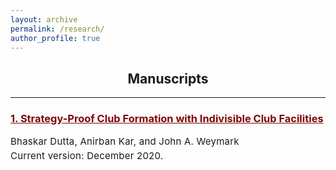 ```yaml
---
layout: archive
permalink: /research/
author_profile: true
---
```

<head>
<!-- Hack fix for anchoring elements and force hover style on links -->
<style>
    p {
      font-color: black;
      text-align: left;
      letter-spacing: 0.015em;
      word-spacing: 0.001em;
      margin-bottom: 1.5em;
      margin-top: 0em;
      line-height: 1.5em;
    }
</style>
<style type="text/css"> 
    a {text-decoration: underline; color:#7d0706;} a:hover {text-decoration: underline;}
</style>
</head>

<h2  style="text-align:center">Manuscripts</h2>
<hr>
<h3>
<a class="hover" href="https://john-weymark.github.io/files/Ashoka%20DP%2047.pdf" target="_blank">1. Strategy-Proof Club Formation with Indivisible Club Facilities</a>
</h3>
<p style="font-size:15px">
Bhaskar Dutta, Anirban Kar, and John A. Weymark<br> 
Current version: December 2020.<br>
</p>
